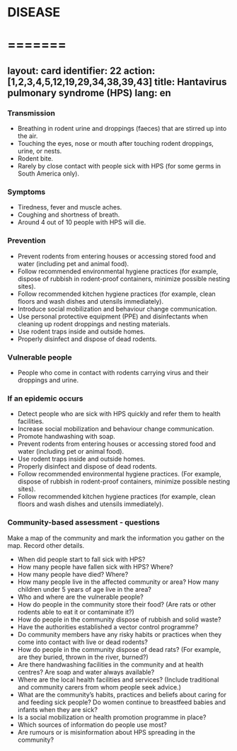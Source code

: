 
# DISEASE #
# ======= #
layout: card
identifier: 22
action: [1,2,3,4,5,12,19,29,34,38,39,43]
title: Hantavirus pulmonary syndrome (HPS)
lang: en
---

### Transmission

- Breathing in rodent urine and droppings (faeces) that are stirred up into the air. 
- Touching the eyes, nose or mouth after touching rodent droppings, urine, or nests. 
- Rodent bite. 
- Rarely by close contact with people sick with HPS (for some germs in South America only).

### Symptoms

- Tiredness, fever and muscle aches. 
- Coughing and shortness of breath. 
- Around 4 out of 10 people with HPS will die.

### Prevention

- Prevent rodents from entering houses or accessing stored food and water (including pet and animal food). 
- Follow recommended environmental hygiene practices (for example, dispose of rubbish in rodent-proof containers, minimize possible nesting sites). 
- Follow recommended kitchen hygiene practices (for example, clean floors and wash dishes and utensils immediately). 
- Introduce social mobilization and behaviour change communication.
- Use personal protective equipment (PPE) and disinfectants when cleaning up rodent droppings and nesting materials. 
- Use rodent traps inside and outside homes. 
- Properly disinfect and dispose of dead rodents. 

### Vulnerable people

- People who come in contact with rodents carrying virus and  their droppings and urine.

### If an epidemic occurs

- Detect people who are sick with HPS quickly and refer them to health facilities. 
- Increase social mobilization and behaviour change communication. 
- Promote handwashing with soap. 
- Prevent rodents from entering houses or accessing stored food and water (including pet or animal food). 
- Use rodent traps inside and outside homes. 
-	Properly disinfect and dispose of dead rodents. 
- Follow recommended environmental hygiene practices. (For example, dispose of rubbish in rodent-proof containers, minimize possible nesting sites). 
- Follow recommended kitchen hygiene practices (for example, clean floors and wash dishes and utensils immediately). 

### Community-based assessment - questions

Make a map of the community and mark the information you gather on the map. Record other details.
- When did people start to fall sick with HPS?
- How many people have fallen sick with HPS? Where? 
- How many people have died? Where? 
- How many people live in the affected community or area? How many children under 5 years of age live in the area? 
- Who and where are the vulnerable people? 
- How do people in the community store their food? (Are rats or other rodents able to eat it or contaminate it?) 
- How do people in the community dispose of rubbish and solid waste? 
- Have the authorities established a vector control programme?
- Do community members have any risky habits or practices when they come into contact with live or dead rodents? 
- How do people in the community dispose of dead rats? (For example, are they buried, thrown in the river, burned?) 
- Are there handwashing facilities in the community and at health centres? Are soap and water always available? 
- Where are the local health facilities and services? (Include traditional and community carers from whom people seek advice.)
-	What are the community’s habits, practices and beliefs about caring for and feeding sick people? Do women continue to breastfeed babies and infants when they are sick?
- Is a social mobilization or health promotion programme in place? 
- Which sources of information do people use most? 
- Are rumours or is misinformation about HPS spreading in the community?
